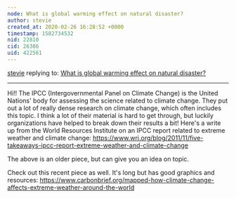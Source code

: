 ```yaml
---
node: What is global warming effect on natural disaster? 
author: stevie
created_at: 2020-02-26 16:28:52 +0000
timestamp: 1582734532
nid: 22810
cid: 26386
uid: 422561
---
```




[stevie](../profile/stevie) replying to: [What is global warming effect on natural disaster? ](../notes/cspiller017_stu/02-14-2020/what-is-global-warming-effect-on-natural-disaster)

----
Hi!! 
The IPCC (Intergovernmental Panel on Climate Change) is the United Nations' body for assessing the science related to climate change.    They put out a lot of really dense research on climate change, which often includes this topic.  I think a lot of their material is hard to get through, but luckily organizations have helped to break down their results a bit! Here's a write up from the World Resources Institute on an IPCC report related to extreme weather and climate change: https://www.wri.org/blog/2011/11/five-takeaways-ipcc-report-extreme-weather-and-climate-change

The above is an older piece, but can give you an idea on topic. 

Check out this recent piece as well. It's long but has good graphics and resources: https://www.carbonbrief.org/mapped-how-climate-change-affects-extreme-weather-around-the-world